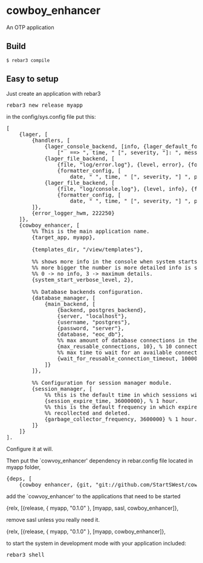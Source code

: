 cowboy_enhancer
=====

An OTP application

Build
-----

    $ rebar3 compile

Easy to setup
----
Just create an application with rebar3

<pre>rebar3 new release myapp</pre>

in the config/sys.config file put this:
<pre>
[
    {lager, [
        {handlers, [
            {lager_console_backend, [info, {lager_default_formatter,
                ["  ==> ", time, " [", severity, "]: ", message, "\n"]}]},
            {lager_file_backend, [
                {file, "log/error.log"}, {level, error}, {formatter, lager_default_formatter},
                {formatter_config, [
                    date, " ", time, " [", severity, "] ", pid, " ", message, "\n"]}]},
            {lager_file_backend, [
                {file, "log/console.log"}, {level, info}, {formatter, lager_default_formatter},
                {formatter_config, [
                    date, " ", time, " [", severity, "] ", pid, " ", message, "\n"]}]}
        ]},
        {error_logger_hwm, 222250}
    ]},
    {cowboy_enhancer, [
        %% This is the main application name.
        {target_app, myapp},

        {templates_dir, "/view/templates"},

        %% shows more info in the console when system starts,
        %% more bigger the number is more detailed info is shown.
        %% 0 -> no info, 3 -> maximum details.
        {system_start_verbose_level, 2},

        %% Database backends configuration.
        {database_manager, [
            {main_backend, [
                {backend, postgres_backend},
                {server, "localhost"},
                {username, "postgres"},
                {password, "server"},
                {database, "eoc_db"},
                %% max amount of database connections in the connection pool.
                {max_reusable_connections, 10}, % 10 connections.
                %% max time to wait for an available connection.
                {wait_for_reusable_connection_timeout, 10000} % 10 seconds.
            ]}
        ]},

        %% Configuration for session manager module.
        {session_manager, [
            %% this is the default time in which sessions will expire.
            {session_expire_time, 36000000}, % 1 hour.
            %% this is the default frequency in which expired sessions will be
            %% recollected and deleted.
            {garbage_collector_frequency, 3600000} % 1 hour.
        ]}
    ]}
].
</pre>

Configure it at will.

Then put the `cowvoy_enhancer' dependency in rebar.config file located in myapp folder,

<pre>
{deps, [
    {cowboy_enhancer, {git, "git://github.com/StartSWest/cowboy_enhancer.git", {branch, master}}}]}.
</pre>

add the `cowvoy_enhancer' to the applications that need to be started

{relx, [{release, { myapp, "0.1.0" },
         [myapp,
		  sasl,
		  cowboy_enhancer]},
		  
remove sasl unless you really need it.

{relx, [{release, { myapp, "0.1.0" },
         [myapp,
		  cowboy_enhancer]},

to start the system in development mode with your application included:

<pre>rebar3 shell</pre>